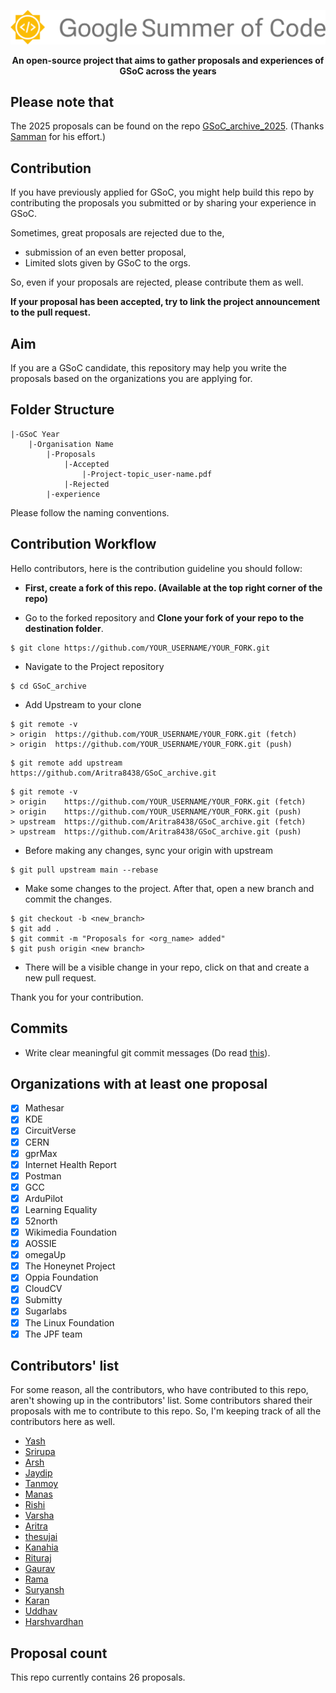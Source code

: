 <!-- @format -->

<p align="center">
    <img src="https://github.com/Rishabh04-02/The-Beginners-Guide-to-Google-Summer-of-Code-GSoC/blob/master/gsoclogo.svg">    
</p>
<p align="center"><b>An open-source project that aims to gather proposals and experiences of GSoC across the years</b></p>

## Please note that
The 2025 proposals can be found on the repo [GSoC_archive_2025](https://github.com/SammanSarkar/GSoC_archive_2025). (Thanks [Samman](https://github.com/SammanSarkar) for his effort.)

## Contribution

If you have previously applied for GSoC, you might help build this repo by contributing the proposals you submitted or by sharing your experience in GSoC.

Sometimes, great proposals are rejected due to the,

- submission of an even better proposal,
- Limited slots given by GSoC to the orgs.

So, even if your proposals are rejected, please contribute them as well.

**If your proposal has been accepted, try to link the project announcement to the pull request.**

## Aim

If you are a GSoC candidate, this repository may help you write the proposals based on the organizations you are applying for.

## Folder Structure

```
|-GSoC Year
    |-Organisation Name
        |-Proposals
            |-Accepted
                |-Project-topic_user-name.pdf
            |-Rejected
        |-experience
```

Please follow the naming conventions.

## Contribution Workflow

Hello contributors, here is the contribution guideline you should follow:

- **First, create a fork of this repo. (Available at the top right corner of the repo)**

- Go to the forked repository and **Clone your fork of your repo to the destination folder**.

```
$ git clone https://github.com/YOUR_USERNAME/YOUR_FORK.git

```

- Navigate to the Project repository

```
$ cd GSoC_archive
```

- Add Upstream to your clone

```
$ git remote -v
> origin  https://github.com/YOUR_USERNAME/YOUR_FORK.git (fetch)
> origin  https://github.com/YOUR_USERNAME/YOUR_FORK.git (push)
```

```
$ git remote add upstream https://github.com/Aritra8438/GSoC_archive.git
```

```
$ git remote -v
> origin    https://github.com/YOUR_USERNAME/YOUR_FORK.git (fetch)
> origin    https://github.com/YOUR_USERNAME/YOUR_FORK.git (push)
> upstream  https://github.com/Aritra8438/GSoC_archive.git (fetch)
> upstream  https://github.com/Aritra8438/GSoC_archive.git (push)
```

- Before making any changes, sync your origin with upstream

```
$ git pull upstream main --rebase
```

- Make some changes to the project. After that, open a new branch and commit the changes.

```
$ git checkout -b <new_branch>
$ git add .
$ git commit -m "Proposals for <org_name> added"
$ git push origin <new branch>
```

- There will be a visible change in your repo, click on that and create a new pull request.

Thank you for your contribution.

## Commits

- Write clear meaningful git commit messages (Do read [this](http://chris.beams.io/posts/git-commit/)).

## Organizations with at least one proposal

- [x] Mathesar
- [x] KDE
- [x] CircuitVerse
- [x] CERN
- [x] gprMax
- [x] Internet Health Report
- [x] Postman
- [x] GCC
- [x] ArduPilot
- [x] Learning Equality
- [x] 52north
- [x] Wikimedia Foundation
- [x] AOSSIE
- [x] omegaUp
- [x] The Honeynet Project
- [x] Oppia Foundation
- [x] CloudCV
- [x] Submitty
- [x] Sugarlabs
- [x] The Linux Foundation
- [x] The JPF team

## Contributors' list

For some reason, all the contributors, who have contributed to this repo, aren't showing up in the contributors' list. Some contributors shared their proposals with me to contribute to this repo. So, I'm keeping track of all the contributors here as well.

- [Yash](https://github.com/yashnator)
- [Srirupa](https://github.com/srirupa19)
- [Arsh](https://github.com/arshPratap)
- [Jaydip](https://github.com/jaydip1235)
- [Tanmoy](https://github.com/tanmoysrt/Tanmoy741127)
- [Manas](https://github.com/sanam2405/)
- [Rishi](https://github.com/rsh-raj)
- [Varsha](https://github.com/varshadr)
- [Aritra](https://github.com/Aritra8438)
- [thesujai](https://github.com/thesujai)
- [Kanahia](https://github.com/kanahia1)
- [Rituraj](https://github.com/imxade)
- [Gaurav](https://github.com/errorxyz)
- [Rama](https://github.com/Rd4dev)
- [Suryansh](https://github.com/Suryansh5545)
- [Karan](https://github.com/karan-palan)
- [Uddhav](https://github.com/uddhavphatak)
- [Harshvardhan](https://github.com/Harsh4902)

## Proposal count

This repo currently contains 26 proposals.
